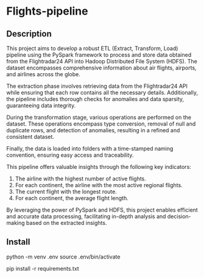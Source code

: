 # Flights-pipeline

## Description
This project aims to develop a robust ETL (Extract, Transform, Load) pipeline using the PySpark framework to process and store data obtained from the Flightradar24 API into Hadoop Distributed File System (HDFS). The dataset encompasses comprehensive information about air flights, airports, and airlines across the globe.

The extraction phase involves retrieving data from the Flightradar24 API while ensuring that each row contains all the necessary details. Additionally, the pipeline includes thorough checks for anomalies and data sparsity, guaranteeing data integrity.

During the transformation stage, various operations are performed on the dataset. These operations encompass type conversion, removal of null and duplicate rows, and detection of anomalies, resulting in a refined and consistent dataset.

Finally, the data is loaded into folders with a time-stamped naming convention, ensuring easy access and traceability.

This pipeline offers valuable insights through the following key indicators:

1. The airline with the highest number of active flights.
2. For each continent, the airline with the most active regional flights.
3. The current flight with the longest route.
4. For each continent, the average flight length.
   
By leveraging the power of PySpark and HDFS, this project enables efficient and accurate data processing, facilitating in-depth analysis and decision-making based on the extracted insights.

## Install
python -m venv .env
source .env/bin/activate

pip install -r requirements.txt
